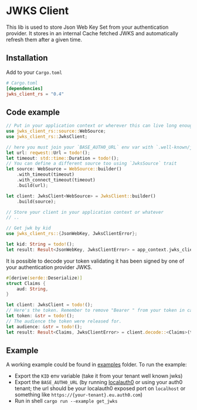 # JWKS Client

This lib is used to store Json Web Key Set from your authentication provider. It stores in an internal Cache fetched JWKS
and automatically refresh them after a given time.

## Installation

Add to your `Cargo.toml`

```toml
# Cargo.toml
[dependencies]
jwks_client_rs = "0.4"
```

## Code example

```rust
// Put in your application context or wherever this can live long enough
use jwks_client_rs::source::WebSource;
use jwks_client_rs::JwksClient;

// here you must join your `BASE_AUTH0_URL` env var with `.well-known/jwks.json` or whatever is the jwks url
let url: reqwest::Url = todo!();
let timeout: std::time::Duration = todo!();
// You can define a different source too using `JwksSource` trait
let source: WebSource = WebSource::builder()
    .with_timeout(timeout)
    .with_connect_timeout(timeout)
    .build(url);

let client: JwksClient<WebSource> = JwksClient::builder()
    .build(source);

// Store your client in your application context or whatever
// ..

// Get jwk by kid
use jwks_client_rs::{JsonWebKey, JwksClientError};

let kid: String = todo!();
let result: Result<JsonWebKey, JwksClientError> = app_context.jwks_client.get(kid).await;
```

It is possible to decode your token validating it has been signed by one of your authentication provider JWKS.

```rust
#[derive(serde::Deserialize)]
struct Claims {
    aud: String,
}

let client: JwksClient = todo!();
// Here's the token. Remember to remove "Bearer " from your token in case it is present
let token: &str = todo!();
// The audience the token were released for.
let audience: &str = todo!();
let result: Result<Claims, JwksClientError> = client.decode::<Claims>(token, audience).await;
```

## Example

A working example could be found in [examples](./examples) folder. To run the example:
- Export the `KID` env variable (take it from your tenant well known jwks)
- Export the `BASE_AUTH0_URL` (by running [localauth0](https://github.com/primait/localauth0) or using your 
  auth0 tenant; the url should be your localauth0 exposed port on `localhost` or something like 
  `https://{your-tenant}.eu.auth0.com`)
- Run in shell `cargo run --example get_jwks`

